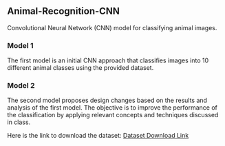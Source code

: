 ## Animal-Recognition-CNN

Convolutional Neural Network (CNN) model for classifying animal images.

### Model 1

The first model is an initial CNN approach that classifies images into 10 different animal classes using the provided dataset.

### Model 2

The second model proposes design changes based on the results and analysis of the first model. The objective is to improve the performance of the classification by applying relevant concepts and techniques discussed in class.

Here is the link to download the dataset: [Dataset Download Link](https://www.kaggle.com/competitions/u-tadanimalcnn/data)
